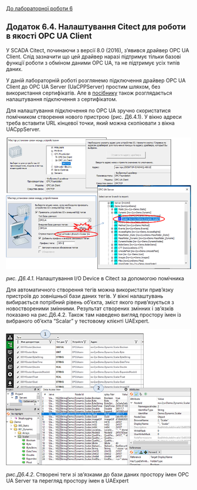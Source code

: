 [До лабораторної роботи 6](lab6.md)

## Додаток 6.4. Налаштування Citect для роботи в якості OPC UA Client

У SCADA Citect, починаючи з версії 8.0 (2016), з’явився драйвер OPC UA Client. Слід зазначити що цей драйвер наразі підтримує тільки базові функції роботи з обміном даними OPC UA, та не підтримує усіх типів даних.

У даній лабораторній роботі розглянемо підключення драйвер OPC UA Client до OPC UA Server (UaCPPServer) простим шляхом, без використання сертифікатів. Але в [посібнику](https://www.fb.asu.in.ua/kniga-scada-hmi) також розглядається налаштування підключення з сертифікатом. 

Для налаштування підключення по OPC UA зручно скористатися помічником створення нового пристрою (рис. Д6.4.1). У вікно адреси треба вставити URL кінцевої точки, який можна скопіювати з вікна UACppServer.   

![image-20211205234012127](media6/image-20211205234012127.png) 

*рис. Д6.4.1.* Налаштування I/O Device в Citect за допомогою помічника 

Для автоматичного створення тегів можна використати прив’язку пристроїв до зовнішньої бази даних тегів. У вікні налаштувань вибирається потрібний рівень об’єкта, зміст якого прив’язується з новоствореними змінними. Результат створених змінних і зв’язків  показано на рис.Д6.4.2. Також там наведено вигляд простору імен із вибраного об’єкта “Scalar” у тестовому клієнті UAExpert.   

![image-20211205234308417](media6/image-20211205234308417.png)

*рис.Д6.4.2*. Створені теги зі зв’язками до бази даних простору імен OPC UA Server та перегляд простору імен в UAExpert

